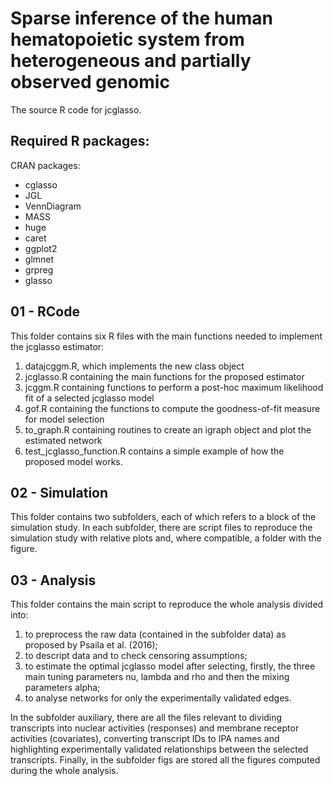 # Sparse inference of the human hematopoietic system from heterogeneous and partially observed genomic
The source R code for jcglasso. 

## Required R packages:

CRAN packages:
- cglasso
- JGL
- VennDiagram
- MASS
- huge
- caret
- ggplot2
- glmnet
- grpreg
- glasso

## 01 - RCode
This folder contains six R files with the main functions needed to implement the jcglasso estimator:
1. datajcggm.R, which implements the new class object
2. jcglasso.R containing the main functions for the proposed estimator
3. jcggm.R containing functions to perform a post-hoc maximum likelihood fit of a selected jcglasso model
4. gof.R containing the functions to compute the goodness-of-fit measure for model selection
5. to_graph.R containing routines to create an igraph object and plot the estimated network
6. test_jcglasso_function.R contains a simple example of how the proposed model works.

## 02 - Simulation
This folder contains two subfolders, each of which refers to a block of the simulation study. In each subfolder, there are script files to reproduce the simulation study with relative plots and, where compatible, a folder with the figure.

## 03 - Analysis
This folder contains the main script to reproduce the whole analysis divided into:
1. to preprocess the raw data (contained in the subfolder data) as proposed by Psaila et al. (2016);
2. to descript data and to check censoring assumptions;
3. to estimate the optimal jcglasso model after selecting, firstly, the three main tuning parameters nu, lambda and rho and then the mixing parameters alpha;
4. to analyse networks for only the experimentally validated edges.

In the subfolder auxiliary, there are all the files relevant to dividing transcripts into nuclear activities (responses) and membrane receptor activities (covariates), converting transcript IDs to IPA names and highlighting experimentally validated relationships between the selected transcripts. Finally, in the subfolder figs are stored all the figures computed during the whole analysis.

